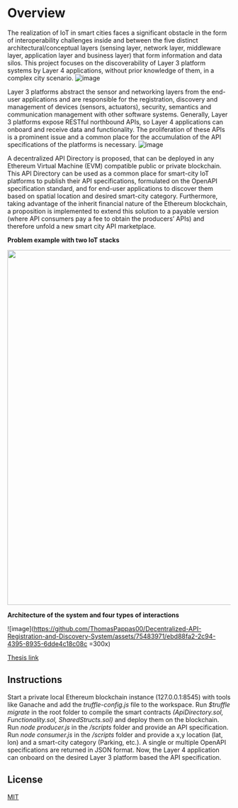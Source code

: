 # Overview

The realization of IoT in smart cities faces a significant obstacle in the form of interoperability challenges inside and between the five distinct architectural/conceptual layers (sensing layer, network layer, middleware layer, application layer and business layer) that form information and data silos. This project focuses on the discoverability of Layer 3 platform systems by Layer 4 applications, without prior knowledge of them, in a complex city scenario.
![image](https://github.com/ThomasPappas00/Decentralized-API-Registration-and-Discovery-System/assets/75483971/02600cc9-b051-4a41-b265-90e3e7ba5faa)

Layer 3 platforms abstract the sensor and networking layers from the end-user applications and are responsible for the registration, discovery and management of devices (sensors, actuators), security, semantics and communication management with other software systems. Generally, Layer 3 platforms expose RESTful northbound APIs, so Layer 4 applications can onboard and receive data and functionality. The proliferation of these APIs is a prominent issue and a common place for the accumulation of the API specifications of the platforms is necessary.
![image](https://github.com/ThomasPappas00/Decentralized-API-Registration-and-Discovery-System/assets/75483971/23789ab5-7ec6-4898-a066-a98bd6e2c7b6)

A decentralized API Directory is proposed, that can be deployed in any Ethereum Virtual Machine (EVM) compatible public or private blockchain. This API Directory can be used as a common place for smart-city IoT platforms to publish their API specifications, formulated on the OpenAPI specification standard, and for end-user applications to discover them based on spatial location and desired smart-city category. Furthermore, taking advantage of the inherit financial nature of the Ethereum blockchain, a proposition is implemented to extend this solution to a payable version (where API consumers pay a fee to obtain the producers’ APIs) and therefore unfold a new smart city API marketplace.

**Problem example with two IoT stacks**

<img src="https://github.com/ThomasPappas00/Decentralized-API-Registration-and-Discovery-System/assets/75483971/3095189a-bc32-418a-9c33-12cb262ab132" width="800"/> 


**Architecture of the system and four types of interactions**

![image](https://github.com/ThomasPappas00/Decentralized-API-Registration-and-Discovery-System/assets/75483971/ebd88fa2-2c94-4395-8935-6dde4c18c08c =300x)

[Thesis link](https://hdl.handle.net/10889/24723)

## Instructions
Start a private local Ethereum blockchain instance (127.0.0.1:8545) with tools like Ganache and add the _truffle-config.js_ file to the workspace. Run _$truffle migrate_ in the root folder to compile the smart contracts _(ApiDirectory.sol, Functionality.sol, SharedStructs.sol)_ and deploy them on the blockchain. Run _node producer.js_ in the _/scripts_ folder and provide an API specification. Run _node consumer.js_ in the _/scripts_ folder and provide a x,y location (lat, lon) and a smart-city category (Parking, etc.). A single or multiple OpenAPI specifications are returned in JSON format. Now, the Layer 4 application can onboard on the desired Layer 3 platform based the API specification. 

## License
[MIT](https://choosealicense.com/licenses/mit/)

